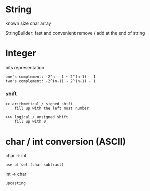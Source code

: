 # String
known size char array

StringBuilder: fast and convenient remove / add at the end of string 

# Integer
bits representation

    one's complement: -2^n - 1 ~ 2^(n-1) - 1
    two's complement: -2^(n-1) ~ 2^(n-1) - 1

### shift
    >> arithmetical / signed shift
        fill up with the left most number

    >>> logical / unsigned shift
        fill up with 0

# char / int conversion (ASCII)
char -> int
    
    use offset (char subtract)

int -> char

    upcasting